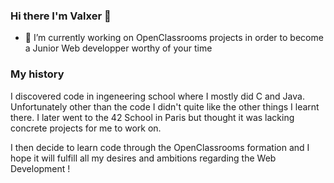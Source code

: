 ### Hi there I'm Valxer 👋

- 🔭 I’m currently working on OpenClassrooms projects in order to become a Junior Web developper worthy of your time 

### My history

I discovered code in ingeneering school where I mostly did C and Java. Unfortunately other than the code I didn't quite like the other things I learnt there.
I later went to the 42 School in Paris but thought it was lacking concrete projects for me to work on.

I then decide to learn code through the OpenClassrooms formation and I hope it will fulfill all my desires and ambitions regarding the Web Development !
